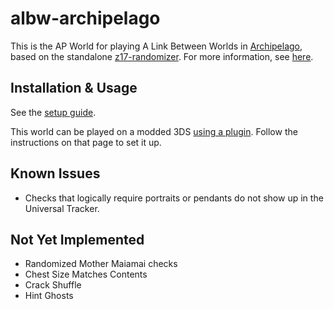 # albw-archipelago

This is the AP World for playing A Link Between Worlds in [Archipelago](https://archipelago.gg/), based on the standalone [z17-randomizer](https://github.com/rickfay/z17-randomizer/). For more information, see [here](<https://github.com/LittleCube-hax/albw-archipelago/blob/main/docs/en_A Link Between Worlds.md>).

## Installation & Usage

See the [setup guide](https://github.com/LittleCube-hax/albw-archipelago/blob/main/docs/setup_en.md).

This world can be played on a modded 3DS [using a plugin](https://github.com/LittleCube-hax/albw-ap-plugin). Follow the instructions on that page to set it up.

## Known Issues

- Checks that logically require portraits or pendants do not show up in the Universal Tracker.

## Not Yet Implemented

- Randomized Mother Maiamai checks
- Chest Size Matches Contents
- Crack Shuffle
- Hint Ghosts

